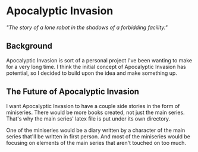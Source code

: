 # Apocalyptic Invasion

_"The story of a lone robot in the shadows of a
forbidding facility."_

## Background

Apocalyptic Invasion is sort of a personal project I've
been wanting to make for a very long time. I think the
initial concept of Apocalyptic Invasion has potential, so
I decided to build upon the idea and make something up.

## The Future of Apocalyptic Invasion

I want Apocalyptic Invasion to have a couple side stories
in the form of miniseries. There would be more books
created, not just the main series. That's why the main
series' latex file is put under its own directory.

One of the miniseries would be a diary written by
a character of the main series that'll be written in
first person. And most of the miniseries would be
focusing on elements of the main series that aren't
touched on too much.
